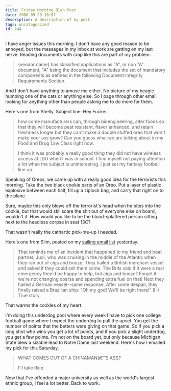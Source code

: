 ```yaml
---
title: Friday Morning Blah Post
date: 2006-09-29 10:07
description: A description of my post.
tags: uncategorized
id: 244
---
```

I have anger issues this morning.  I don't have any good reason to be annoyed, but the messages in my Inbox at work are getting on my last nerve.  Reading documents with crap like this are part of my problem:

<blockquote>{vendor name} has classified applications as "A", or non "A" document, "A" being the document that includes the set of mandatory components as defined in the following Document Integrity Requirements Section.</blockquote>

And I don't have anything to amuse me either.  No picture of my beagle humping one of the cats or anything else.  So I page through other email looking for anything other than people asking me to do more for them.

Here's one from Shelly.  Subject line:  Hey Fucker.

<blockquote>how come manufacturers can, through bioengineering, alter foods so that they will become pest resistant, flavor enhanced, and retain freshness longer but they can't make a double stuffed oreo that won't make your ass grow? Can you guess what we are talking about in my Food and Drug Law Class right now.
 
I think it was probably a really good thing they did not have wireless access at LSU when I was in school.  I find myself not paying attention a lot when the subject is uninteresting.  i just set my fantasy football line up.</blockquote>

Speaking of Oreos, we came up with a really good idea for the terrorists this morning.  Take the two black cookie parts of an Oreo.  Put a layer of plastic explosive between each half, fill up a ziplock bag, and carry that right on to the plane.

Sure, maybe this only blows off the terrorist's head when he bites into the cookie, but that would still scare the shit out of everyone else on board, wouldn't it.  How would you like to be the blood-splattered person sitting next to the headless corpse in seat 13C?

That wasn't really the cathartic pick-me-up I needed.

Here's one from Slim, posted on my <a href="http://www.rhodes22.org/mailman/listinfo/rhodes22-list" target="_blank">sailing email list</a> yesterday.

<blockquote>That reminds me of an incident that happened to my friend and boat partner, Judi, who was cruising in the middle of the Atlantic when they ran out of cigs and booze. They hailed a British merchant vessel and asked if they could sell them some. The Brits said if it were a real emergency they'd be happy to help, but cigs and booze? Forget it--we're not changing coarse and spending extra fuel on that! Next they hailed a German vessel--same response. After some despair, they finally raised a Brazilian ship: "Oh my god! We'll be right there!"  8-)  True story. </blockquote>

That warms the cockles of my heart.

I'm doing this underdog pool where every week I have to pick one college football game where I expect the underdog to pull the upset.  You get the number of points that the betters were giving on that game.  So if you pick a long shot who wins you get a lot of points, and if you pick a slight underdog, you get a few points.  I'm not on the board yet, but only because Michigan State blew a sizable lead to Notre Dame last weekend.  Here's how I emailed my pick for this Saturday.

<blockquote>WHAT COMES OUT OF A CHINAMANâ€™S ASS?

I'll take Rice.
</blockquote>

Now that I've offended a major university as well as the world's largest ethnic group, I feel a lot better.  Back to work.